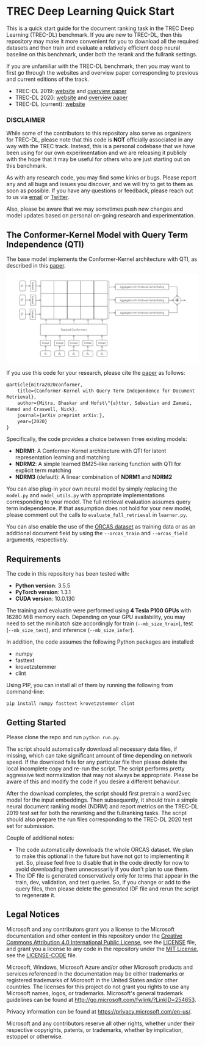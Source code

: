 # TREC Deep Learning Quick Start

This is a quick start guide for the document ranking task in the TREC Deep Learning (TREC-DL) benchmark.
If you are new to TREC-DL, then this repository may make it more convenient for you to download all the required datasets and then train and evaluate a relatively efficient deep neural baseline on this benchmark, under both the rerank and the fullrank settings.

If you are unfamiliar with the TREC-DL benchmark, then you may want to first go through the websites and overview paper corresponding to previous and current editions of the track.
* TREC-DL 2019: [website](https://microsoft.github.io/msmarco/TREC-Deep-Learning-2019) and [overview paper](https://arxiv.org/pdf/2003.07820.pdf)
* TREC-DL 2020: [website](https://microsoft.github.io/msmarco/TREC-Deep-Learning-2020) and [overview paper](https://arxiv.org/pdf/2102.07662.pdf)
* TREC-DL (current): [website](https://microsoft.github.io/msmarco/TREC-Deep-Learning)

### DISCLAIMER
While some of the contributors to this repository also serve as organizers for TREC-DL, please note that this code is **NOT** officially associated in any way with the TREC track.
Instead, this is a personal codebase that we have been using for our own experimentation and we are releasing it publicly with the hope that it may be useful for others who are just starting out on this benchmark.

As with any research code, you may find some kinks or bugs.
Please report any and all bugs and issues you discover, and we will try to get to them as soon as possible.
If you have any questions or feedback, please reach out to us via [email](mailto:bmitra@microsoft.com) or [Twitter](https://twitter.com/UnderdogGeek).

Also, please be aware that we may sometimes push new changes and model updates based on personal on-going research and experimentation.


## The Conformer-Kernel Model with Query Term Independence (QTI)

The base model implements the Conformer-Kernel architecture with QTI, as described in this [paper](https://arxiv.org/pdf/2007.10434.pdf).

![The Conformer-Kernel architecture with QTI](images/CK.png)

If you use this code for your research, please cite the [paper](https://arxiv.org/pdf/2007.10434.pdf) as follows:

```
@article{mitra2020conformer,
    title={Conformer-Kernel with Query Term Independence for Document Retrieval},
    author={Mitra, Bhaskar and Hofst\"{a}tter, Sebastian and Zamani, Hamed and Craswell, Nick},
    journal={arXiv preprint arXiv:},
    year={2020}
}
```

Specifically, the code provides a choice between three existing models:
* **NDRM1**: A Conformer-Kernel architecture with QTI for latent representation learning and matching
* **NDRM2**: A simple learned BM25-like ranking function with QTI for explicit term matching
* **NDRM3** (default): A linear combination of **NDRM1** and **NDRM2**

You can also plug-in your own neural model by simply replacing the ```model.py``` and ```model_utils.py``` with appropriate implementations corresponding to your model.
The full retrieval evaluation assumes query term independence.
If that assumption does not hold for your new model, please comment out the calls to ```evaluate_full_retrieval``` in ```learner.py```.

You can also enable the use of the [ORCAS dataset](https://microsoft.github.io/TREC-2020-Deep-Learning/ORCAS) as training data or as an additional document field by using the ```--orcas_train``` and ```--orcas_field``` arguments, respectively.

## Requirements

The code in this repository has been tested with:
* **Python version**: 3.5.5
* **PyTorch version**: 1.3.1
* **CUDA version**: 10.0.130

The training and evaluatin were performed using **4 Tesla P100 GPUs** with 16280 MiB memory each.
Depending on your GPU availability, you may need to set the minibatch size accordingly for train (```--mb_size_train```), test (```--mb_size_test```), and inference (```--mb_size_infer```).

In addition, the code assumes the following Python packages are installed:
* numpy
* fasttext
* krovetzstemmer
* clint

Using PIP, you can install all of them by running the following from command-line:

```
pip install numpy fasttext krovetzstemmer clint
```

## Getting Started

Please clone the repo and run ```python run.py```.

The script should automatically download all necessary data files, if missing, which can take significant amount of time depending on network speed.
If the download fails for any particular file then please delete the local incomplete copy and re-run the script.
The script performs pretty aggressive text normalization that may not always be appropriate.
Please be aware of this and modify the code if you desire a different behaviour.

After the download completes, the script should first pretrain a word2vec model for the input embeddings.
Then subsequently, it should train a simple neural document ranking model (NDRM) and report metrics on the TREC-DL 2019 test set for both the reranking and the fullranking tasks.
The script should also prepare the run files corresponding to the TREC-DL 2020 test set for submission.

Couple of additional notes:
* The code automatically downloads the whole ORCAS dataset.
We plan to make this optional in the future but have not got to implementing it yet.
So, please feel free to disable that in the code directly for now to avoid downloading them unnecessarily if you don't plan to use them.
* The IDF file is generated conservatively only for terms that appear in the train, dev, validation, and test queries.
So, if you change or add to the query files, then please delete the generated IDF file and rerun the script to regenerate it.

## Legal Notices

Microsoft and any contributors grant you a license to the Microsoft documentation and other content in this repository under the [Creative Commons Attribution 4.0 International Public License](https://creativecommons.org/licenses/by/4.0/legalcode), see the [LICENSE](LICENSE) file, and grant you a license to any code in the repository under the [MIT License](https://opensource.org/licenses/MIT), see the [LICENSE-CODE](LICENSE-CODE) file.

Microsoft, Windows, Microsoft Azure and/or other Microsoft products and services referenced in the documentation
may be either trademarks or registered trademarks of Microsoft in the United States and/or other countries.
The licenses for this project do not grant you rights to use any Microsoft names, logos, or trademarks.
Microsoft's general trademark guidelines can be found at <http://go.microsoft.com/fwlink/?LinkID=254653>.

Privacy information can be found at <https://privacy.microsoft.com/en-us/>.

Microsoft and any contributors reserve all other rights, whether under their respective copyrights, patents,
or trademarks, whether by implication, estoppel or otherwise.
